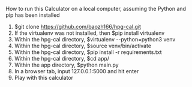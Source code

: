 How to run this Calculator on a local computer, assuming the Python and pip has been installed
1. $git clone https://github.com/baozh166/hpg-cal.git
2. If the virtualenv was not installed, then $pip install virtualenv
3. Within the hpg-cal directory, $virtualenv --python=python3 venv
4. Within the hpg-cal directory, $source venv/bin/activate
5. Within the hpg-cal directory, $pip install -r requirements.txt
6. Within the hpg-cal directory, $cd app/
7. Within the app directory, $python main.py
8. In a browser tab, input 127.0.0.1:5000 and hit enter
9. Play with this calculator 
